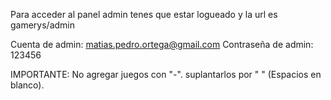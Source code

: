 Para acceder al panel admin tenes que estar logueado y la url es gamerys/admin

Cuenta de admin: matias.pedro.ortega@gmail.com
Contraseña de admin: 123456

IMPORTANTE: No agregar juegos con "-". suplantarlos por " " (Espacios en blanco).